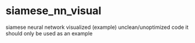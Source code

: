 # siamese_nn_visual
siamese neural network visualized (example)
unclean/unoptimized code it should only be used as an example
